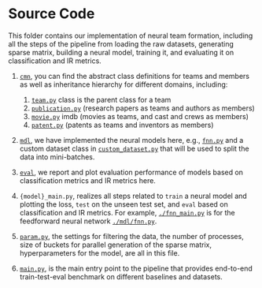 # Source Code 
This folder contains our implementation of neural team formation, including all the steps of the pipeline from loading the raw datasets, generating sparse matrix, building a neural model, training it, and evaluating it on classification and IR metrics.

1) [``cmn``](./cmn), you can find the abstract class definitions for teams and members as well as inheritance hierarchy for different domains, including:
   1) [``team.py``](./cmn/team.py) class is the parent class for a team 
   2) [``publication.py``](./cmn/publication.py) (research papers as teams and authors as members)
   3) [``movie.py``](./cmn/movie.py) imdb (movies as teams, and cast and crews as members)
   4) [``patent.py``](./cmn/patent.py) (patents as teams and inventors as members)
    
2) [``mdl``](./mdl), we have implemented the neural models here, e.g., [``fnn.py``](./mdl/fnn.py) and a custom dataset class in [``custom_dataset.py``](./mdl/custom_dataset.py) that will be used to split the data into mini-batches.
3) [``eval``](./eval), we report and plot evaluation performance of models based on classification metrics and IR metrics here.
4) ``{model}_main.py``, realizes all steps related to ``train`` a neural model and plotting the loss, ``test`` on the unseen test set, and ``eval`` based on classification and IR metrics. For example, [``./fnn_main.py``](./fnn_main.py) is for the feedforward neural network [``./mdl/fnn.py``](./mdl/fnn.py).
5) [``param.py``](./param.py), the settings for filtering the data, the number of processes, size of buckets for parallel generation of the sparse matrix, hyperparameters for the model, are all in this file.
6) [``main.py``](./main.py), is the main entry point to the pipeline that provides end-to-end train-test-eval benchmark on different baselines and datasets. 
